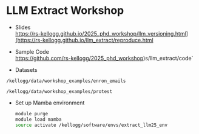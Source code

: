 # LLM Extract Workshop

- Slides  
https://rs-kellogg.github.io/2025_phd_workshop/llm_versioning.html](https://rs-kellogg.github.io/llm_extract/reproduce.html

- Sample Code  
https://github.com/rs-kellogg/2025_phd_workshop)s/llm_extract/code`

- Datasets 

`/kellogg/data/workshop_examples/enron_emails`

`/kellogg/data/workshop_examples/protest`


- Set up Mamba environment  
    ```bash
    module purge
    module load mamba
    source activate /kellogg/software/envs/extract_llm25_env
    ```
